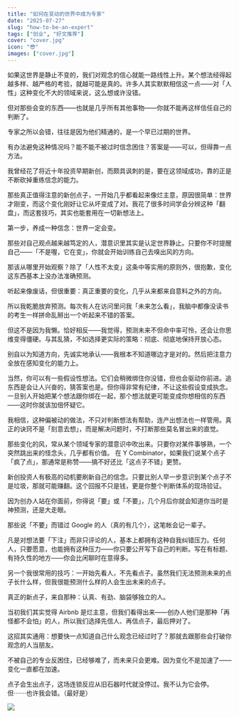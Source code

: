 ```yaml
---
title: "如何在变动的世界中成为专家"
date: "2025-07-27"
slug: "how-to-be-an-expert"
tags: ["创业", "好文推荐"]
cover: "cover.jpg"
icon: "😎"
images: ["cover.jpg"]
---
```

如果这世界是静止不变的，我们对观念的信心就能一路线性上升。某个想法经得起越多样、越严格的考验，就越可能是真的。许多人其实默默相信这一点——对「人性」这种变化不大的领域来说，这么想或许没错。



但对那些会变的东西——也就是几乎所有其他事物——你就不能再这样信任自己的判断了。



专家之所以会错，往往是因为他们精通的，是一个早已过期的世界。



有办法避免这种情况吗？能不能不被过时信念困住？答案是——可以，但得靠一点方法。



我曾经花了将近十年投资早期新创，而颇具讽刺的是，要在这领域成功，靠的正是不断砍掉重练信念的能力。



那些真正值得注意的新创点子，一开始几乎都看起来像烂主意，原因很简单：世界才刚变，而这个变化刚好让它从坏变成了对。我花了很多时间学会分辨这种「翻盘」，而这套技巧，其实也能套用在一切新想法上。



第一步，养成一种信念：世界一定会变。



那些对自己观点越来越笃定的人，潜意识里其实是认定世界静止。只要你不时提醒自己——「不是喔，它在变」，你就会开始训练自己去嗅出风的方向。



那该从哪里开始观察？除了「人性不太变」这条中等实用的原则外，很抱歉，变化这东西基本上没办法准确预测。



听起来像废话，但很重要：真正重要的变化，几乎从来都来自意料之外的方向。



所以我乾脆放弃预测。每次有人在访问里问我「未来怎么看」，我脑中都像没读书的考生一样拼命乱掰出一个听起来不错的答案。



但这不是因为我懒。恰好相反——我觉得，预测未来不但命中率可怜，还会让你思维变得僵硬。与其乱猜，不如选择更实际的策略：彻底、彻底地保持开放心态。



别自以为知道方向，先诚实地承认——我根本不知道哪边才是对的。然后把注意力全放在感知变化的能力上。



当然，你可以有一些假设性想法。它们会稍微绑住你没错，但也会驱动你前进。追东西是会让人兴奋的，猜答案也是。但你得非常有纪律，不让这些假设变成执念。
一旦别人开始把某个想法跟你绑在一起，那个想法就更可能变成你想相信的东西——这时你就该加倍怀疑它。



我相信，这种偏被动的做法，不只对判断想法有帮助，连产出想法也一样管用。真正的诀窍不是「刻意去想」，而是解决问题时，不打断那些莫名冒出来的直觉。



那些变化的风，常从某个领域专家的潜意识中吹出来。只要你对某件事够熟，一个突然跳出来的怪念头，几乎都有价值。
在 Y Combinator，如果我们说某个点子「疯了点」，那通常是称赞——搞不好还比「这点子不错」更赞。



新创投资人有极高的动机要刷新自己的信念。只要比别人早一步意识到某个点子不是垃圾，那就可能赚翻。这个回报不只是钱，更是你整个判断体系的现场验证。



因为创办人站在你面前，你得说「要」或「不要」，几个月后你就会知道你当时是神预测，还是大走眼。



那些说「不要」而错过 Google 的人（真的有几个），这笔帐会记一辈子。



凡是对想法要「下注」而非只评论的人，基本上都拥有这种自我纠错压力。任何人，只要愿意，也能拥有这种压力——你只要公开写下自己的判断。写在有标题、有持久性的地方——你会比闲聊时在意得多。



另一个我很常用的技巧：一开始先看人，不先看点子。虽然我们无法预测未来的点子长什么样，但我很能预测什么样的人会生出未来的点子。



真正的新点子，来自那种：认真、有劲、脑袋够独立的人。



当初我们其实觉得 Airbnb 是烂主意，但我们看得出来——创办人他们是那种「再怪都不会怕」的人，所以我们选择先信人、再信点子，最后押对了。



这招其实通用：想要快一点知道自己什么观念已经过时了？那就去跟那些会打破你观念的人当朋友。



不被自己的专业反困住，已经够难了，而未来只会更难。因为变化不是加速了——变化一直都在加速。



点子会生出点子，这场连锁反应从旧石器时代就没停过。我不认为它会停。
但⋯⋯也许我会错。（最好是）




![](https://prod-files-secure.s3.us-west-2.amazonaws.com/112d0858-5090-4d34-a606-b75eb8d65fd2/46476355-9cf3-4e99-9b7a-3531bc426380/1000202064.png?X-Amz-Algorithm=AWS4-HMAC-SHA256&X-Amz-Content-Sha256=UNSIGNED-PAYLOAD&X-Amz-Credential=ASIAZI2LB4667FHYLQJO%2F20251017%2Fus-west-2%2Fs3%2Faws4_request&X-Amz-Date=20251017T194337Z&X-Amz-Expires=3600&X-Amz-Security-Token=IQoJb3JpZ2luX2VjEAQaCXVzLXdlc3QtMiJGMEQCICHOabPh583xj7lj5g%2BSAPcPtOmkFuSDjb0TUV7ekE%2FzAiA36FNWRc1Y7Godm%2FM%2FRhi1wtLdBfrjFv5hUmtEvOZMDiqIBAit%2F%2F%2F%2F%2F%2F%2F%2F%2F%2F8BEAAaDDYzNzQyMzE4MzgwNSIMP4054VAlZ1dHtgJLKtwDi13KX%2FuQOyB2SmkwSjdi%2BNhH2riC3V7q8FrQC%2FhDb7Pkz8qo6sYqPmB8gUvKCcBDz%2FDOLcH2492rgHKyKxW0wuh723jkZIFMzhKFC3JOzdZ%2FZCafvG6SWgCe%2BMXRcau8f2jM%2BC9%2BC3e0cwlT9q6wB%2FK%2FtGCOB9pnxvfNcg9w0Q8CHaK5%2BKSJag6YCz7vZ8SMHLCrRBId70YUs%2B%2Ff%2Bsmb1E80lmg2M%2Bq%2FKWkXjzlS6s7i5IHAeV%2FmVWK6Yo8twb53vML8ez08oJNT9x1p6m3HFYZipddZhgoIpReXKzEOyCGrvrwQ8IUw1XYaaBMO8C%2FDD%2F8l4QOCR3nTVuTdsxx4Qc1pV5YigNYpPFBF0iHtNXI%2BVm2%2Fs2xS%2F7lYdwQVmFqqBELVmLX937yj5iZWAEN6YTG7rrmv1Y7odR84Ch4LXbS21OS36YFkTzz00DSeBY2Fa01gF%2BPpQWAR25Dw2ADyY7vSG2Peo%2BbtJrtxrXthHIW1YHOdg0jaIAVivwQJ%2FH1Imh5Kop04tvCyA%2F1tK7sAzyiEMRXNAFCA9%2FpYVtU9dvkII%2FVV2GGYKPTDvjo%2BE1NXsnnKm6m8cdIAEYfa3akQWU6tuq8rk9RqsZHJcFOHcgDu6X8qlVMDaEIAh8AwnrTKxwY6pgG%2BjIH7U74d4qkDWisdOIJV5%2FzCz64qhrPvTe586bFs0wNv5VuLX2Cxra4fExSnJeeGTPgq21qOpbQKVIwAJp5G0uHGHXpfexrgXUYz%2FkrCFkFfoRAwzfhvRjNTsp0L6bcJCoyYlYLTwqQtmQ3L%2BW657A5LsMh5gE7Ut62G7yk2ZVmAqGkBMjCUVPUxsMQrk9aH7IRBDhWSHfl3PJGsAO1aO3UaTuB2&X-Amz-Signature=c092345d9e999441e60f6ffb65c5fa4cf3f31f3501a697c619a060b1326a6c5b&X-Amz-SignedHeaders=host&x-amz-checksum-mode=ENABLED&x-id=GetObject)


